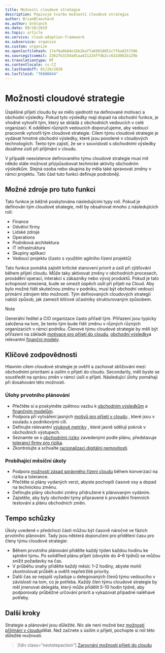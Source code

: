 ```yaml
---
title: Možnosti cloudové strategie
description: Popisuje tvorbu možností cloudové strategie
author: BrianBlanchard
ms.author: brblanch
ms.date: 09/10/2019
ms.topic: article
ms.service: cloud-adoption-framework
ms.subservice: organize
ms.custom: organize
ms.openlocfilehash: 17ef8a6b84e16b2baf7a69918051c7f6a8257396
ms.sourcegitcommit: 2362fb3154a91aa421224ffdb2cc632d982b129b
ms.translationtype: MT
ms.contentlocale: cs-CZ
ms.lasthandoff: 01/28/2020
ms.locfileid: "76800844"
---
```

# <a name="cloud-strategy-capabilities"></a>Možnosti cloudové strategie

Úspěšné přijetí cloudu by se mělo sjednotit na definované motivaci a obchodní výsledky. Pokud tyto výsledky mají dopad na obchodní funkce, je vhodné vytvořit tým, který se skládá z obchodních vedoucích v celé organizaci. K oddělení různých vedoucích doporučujeme, aby vedoucí pracovník vytvořil tým cloudové strategie. Cílem týmu cloudové strategie je vydávat hmotné obchodní výsledky, které jsou povolené v cloudových technologiích. Tento tým zajistí, že se v souvislosti s obchodními výsledky dosáhne úsilí při přijímání v cloudu.

V případě neexistence definovaného týmu cloudové strategie musí mít někdo stále možnost přizpůsobovat technické aktivity obchodním výsledkům. Stejná osoba nebo skupina by měla také spravovat změny v rámci projektu. Tato část tuto funkci definuje podrobněji.

## <a name="possible-sources-for-this-capability"></a>Možné zdroje pro tuto funkci

Tato funkce je běžně poskytována následujícími typy rolí. Pokud je definován tým cloudové strategie, měl by obsahovat mnoho z následujících rolí:

- Finance
- Odvětví firmy
- Lidské zdroje
- Operations
- Podniková architektura
- IT infrastruktura
- Skupiny aplikací
- Vedoucí projektu (často s využitím agilního řízení projektů)

Tato funkce pomáhá zajistit kritické stanovení priorit a úsilí při zjišťování během přijetí cloudu. Může taky aktivovat změny v obchodních procesech, provádění operací, interakcí s zákazníky nebo vývoj produktů. Pokud je tato schopnost omezená, bude se omezit úspěch úsilí při přijetí na Cloud. Aby bylo možné řídit skutečnou změnu v podniku, musí být obchodní vedoucí primární zdrojem této možnosti. Tým definovaných cloudových strategií nabízí způsob, jak zamezit klíčové účastníky strukturovaným způsobem.

> [!NOTE]
> Generální ředitel a CIO organizace často přiřadí tým. Přiřazení jsou typicky založena na tom, že tento tým bude řídit změnu v různých různých organizacích v rámci podniku. Členové týmu cloudové strategie by měli být přiřazení na základě [motivace pro přijetí do cloudu](../strategy/motivations.md), [obchodní výsledky](../strategy/business-outcomes/index.md)a relevantní [finanční modely](../strategy/financial-models.md).

## <a name="key-responsibilities"></a>Klíčové zodpovědnosti

Hlavním cílem cloudové strategie je ověřit a zachovat sbližování mezi obchodními prioritami a úsilím o přijetí do cloudu. Secondarily, měli byste se soustředit na správu změn v rámci úsilí o přijetí. Následující úlohy pomáhají při dosahování této možnosti.

### <a name="early-planning-tasks"></a>Úlohy prvotního plánování

- Přečtěte si a poskytněte zpětnou vazbu k [obchodním výsledkům](../strategy/business-outcomes/index.md) a [finančním modelům](../strategy/financial-models.md).
- Podpora při vytváření jasných [motivů pro přijetí v cloudu](../strategy/motivations.md) , které jsou v souladu s podnikovými cíli.
- Definujte relevantní [výukové metriky](../strategy/learning-metrics.md) , které jasně sdělují pokrok v obchodních výstupech.
- Seznamte se s [obchodními riziky](../govern/policy-compliance/risk-tolerance.md) zavedenými podle plánu, představuje [toleranci firmy pro rizika](../govern/policy-compliance/risk-tolerance.md).
- Zkontrolujte a schvalte [racionalizaci digitální nemovitosti](../digital-estate/rationalize.md).

### <a name="ongoing-monthly-tasks"></a>Probíhající měsíční úkoly

- Podpora [možností zásad správného řízení cloudu](./cloud-governance.md) během konverzací na rizika a tolerance.
- Přečtěte si plány vydaných verzí, abyste pochopili časové osy a dopad na technickou změnu.
- Definujte plány obchodní změny přidružené k plánovaným vydáním.
- Zajistěte, aby byly obchodní týmy připravené k provádění firemních testování a plánu obchodních změn.

## <a name="meeting-cadence"></a>Tempo schůzky

Úkoly uvedené v předchozí části můžou být časově náročné ve fázích prvotního plánování. Tady jsou některá doporučení pro přidělení času pro členy týmu cloudové strategie:

- Během prvotního plánování přidělte každý týden každou hodinu ke splnění týmu. Po solidified plánu přijetí (obvykle do 4&ndash;6 týdnů) se můžou snížit požadavky na čas.
- V průběhu snahy přidělte každý měsíc 1&ndash;2 hodiny, abyste mohli zkontrolovat průběh a ověřit nepřetržité priority.
- Další čas se nejspíš vyžaduje u delegovaných členů týmu vedoucího v závislosti na tom, co je potřeba. Každý člen týmu cloudové strategie by měl jmenovat delegáta, který může přidělit 5&ndash;10 hodin týdně, aby podporovaly průběžné určování priorit a vykazovat případné naléhavé potřeby.

## <a name="next-steps"></a>Další kroky

Strategie a plánování jsou důležité. Nic ale není možné bez [možností přijímání v cloudu](./cloud-adoption.md)dělat. Než začnete s úsilím o přijetí, pochopte si roli této důležité možnosti.

> [!div class="nextstepaction"]
> [Zarovnání možností přijetí do cloudu](./cloud-adoption.md)

